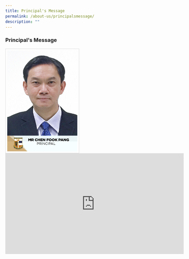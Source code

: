 ```yaml
---
title: Principal's Message
permalink: /about-us/principalsmessage/
description: ""
---
```

### Principal's Message

<img src="/images/School%20Steering%20Committee/Chen%20Fook%20Pang.jpg" style="width:220px; height:315px; margin-right:20px; border:0.5px solid Gainsboro; padding: 5px" align = "Left">

<iframe width="560" height="315" src="https://www.youtube.com/embed/H9pAb2lIfnQ" title="YouTube video player" frameborder="0" allow="accelerometer; autoplay; clipboard-write; encrypted-media; gyroscope; picture-in-picture" allowfullscreen></iframe>